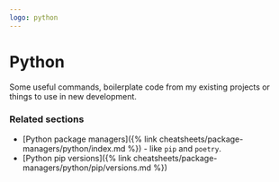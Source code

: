 ```yaml
---
logo: python
---
```

# Python

Some useful commands, boilerplate code from my existing projects or things to use in new development.

### Related sections

- [Python package managers]({% link cheatsheets/package-managers/python/index.md %}) - like `pip` and `poetry`.
- [Python pip versions]({% link cheatsheets/package-managers/python/pip/versions.md %})
